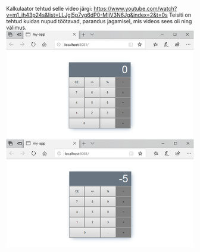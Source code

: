 Kalkulaator tehtud selle video järgi: https://www.youtube.com/watch?v=m1_ih43p24s&list=LLJgl5p7vg6dP0-MIjV3N6Jg&index=2&t=0s
Teisiti on tehtud kuidas nupud töötavad, parandus jagamisel, mis videos sees oli ning välimus.
![Calculator1](https://github.com/krislyn/Vue.js/blob/master/calc1.PNG)
![Calculator2](https://github.com/krislyn/Vue.js/blob/master/calc2.PNG)
